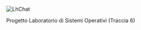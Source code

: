 ![LhChat](https://i.ibb.co/QX3RSyK/icon-lhchat.png)

Progetto Laboratorio di Sistemi Operativi (Traccia 6)